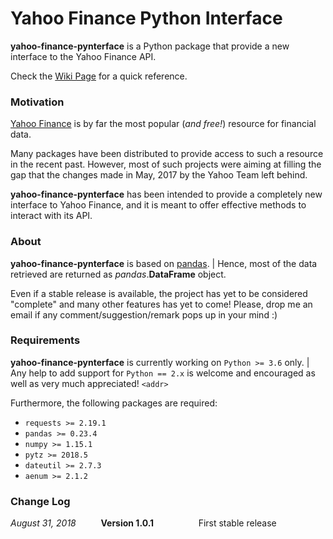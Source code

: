 # Yahoo Finance Python Interface


**yahoo-finance-pynterface** is a Python package that provide a new interface to the Yahoo Finance API.

Check the [Wiki Page](https://github.com/andrea-dm/yahoo-finance-pynterface/wiki) for a quick reference.


### Motivation
 [Yahoo Finance](https://finance.yahoo.com/) is by far the most popular (_and free!_) resource for financial data. 

Many packages have been distributed to provide access to such a resource in the recent past.
However, most of such projects were aiming at filling the gap that the changes made in May, 2017 by the Yahoo Team left behind.

**yahoo-finance-pynterface** has been intended to provide a completely new interface to Yahoo Finance,
and it is meant to offer effective methods to interact with its API. 


### About
**yahoo-finance-pynterface** is based on [pandas](https://pandas.pydata.org/).
| Hence, most of the data retrieved are returned as _pandas_.**DataFrame** object. 

Even if a stable release is available, the project has yet to be considered "complete" and many other features has yet to come!
Please, drop me an email if any comment/suggestion/remark pops up in your mind :)


### Requirements
**yahoo-finance-pynterface** is currently working on `Python >= 3.6` only. 
| Any help to add support for `Python == 2.x` is welcome and encouraged as well as very much appreciated! `<addr>`

Furthermore, the following packages are required:

- `requests >= 2.19.1`
- `pandas >= 0.23.4`
- `numpy >= 1.15.1`
- `pytz >= 2018.5`
- `dateutil >= 2.7.3`
- `aenum >= 2.1.2`


### Change Log

 _August 31, 2018_
$\qquad$ **Version 1.0.1**
$\qquad\qquad$ First stable release
